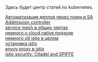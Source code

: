 Здесь будет центр статей по kubernetes.

[Автоматизация деплоя через токен и SA](token_deploy.md)<br>
[Addmission controller](admission_controller.md)<br>
[service mesh в общих чертах](service_mesh.md)<br>
[немного о cloud native подходе](istio_cloud_native.md)<br>
[немного об istio в целом](istio.md)<br>
[установка istio](istio_install.md)<br>
[envoy proxy в istio](istio_envoy.md)<br>
[istio security: Citadel and SPIFFE](istio_security.md)
